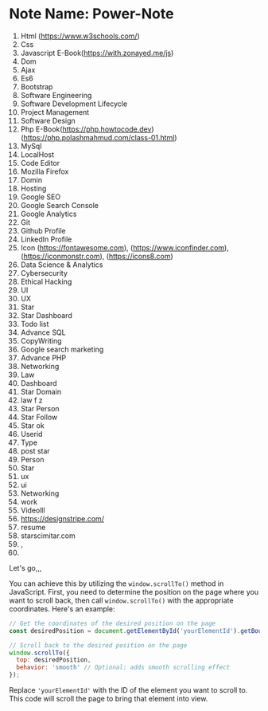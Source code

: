 # Note Name: Power-Note
1. Html (https://www.w3schools.com/)
2. Css 
3. Javascript E-Book(https://with.zonayed.me/js)
4. Dom
5. Ajax
6. Es6
7. Bootstrap
8. Software Engineering
9. Software Development Lifecycle
10. Project Management
11. Software Design
12. Php E-Book(https://php.howtocode.dev) (https://php.polashmahmud.com/class-01.html)
13. MySql
14. LocalHost
15. Code Editor
16. Mozilla Firefox
17. Domin
18. Hosting
19. Google SEO                                                                                                                
20. Google Search Console
21. Google Analytics
22. Git
23. Github Profile
24. LinkedIn Profile
25. Icon (https://fontawesome.com), (https://www.iconfinder.com), (https://iconmonstr.com), (https://icons8.com)
26. Data Science & Analytics
27. Cybersecurity
28. Ethical Hacking
29. UI 
30. UX
31. Star 
32. Star Dashboard 
33. Todo list
34. Advance SQL 
35. CopyWriting
36. Google search marketing 
37. Advance PHP 
38. Networking
39. Law
40. Dashboard
41. Star Domain
42. law f z
43. Star Person
44. Star Follow
45. Star ok
46. Userid
47. Type
48. post star
49.  Person
50.  Star
51.  ux 
52.  ui
53.  Networking
54.  work
55. Videolll
56. https://designstripe.com/
57. resume
58. starscimitar.com
59. ,
60. 

Let's go,,,

You can achieve this by utilizing the `window.scrollTo()` method in JavaScript. First, you need to determine the position on the page where you want to scroll back, then call `window.scrollTo()` with the appropriate coordinates. Here's an example:

```javascript
// Get the coordinates of the desired position on the page
const desiredPosition = document.getElementById('yourElementId').getBoundingClientRect().top;

// Scroll back to the desired position on the page
window.scrollTo({
  top: desiredPosition,
  behavior: 'smooth' // Optional: adds smooth scrolling effect
});
```

Replace `'yourElementId'` with the ID of the element you want to scroll to. This code will scroll the page to bring that element into view.
